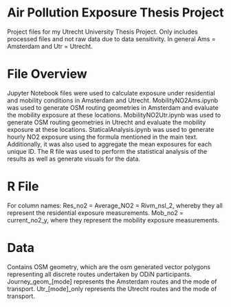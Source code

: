 # Air Pollution Exposure Thesis Project
Project files for my Utrecht University Thesis Project. Only includes processed files and not raw data due to data sensitivity.
In general Ams = Amsterdam and Utr = Utrecht.

# File Overview

Jupyter Notebook files were used to calculate exposure under residential and mobility conditions in Amsterdam and Utrecht. 
MobilityNO2Ams.ipynb was used to generate OSM routing geometries in Amsterdam and evaluate the mobility exposure at these locations.
MobilityNO2Utr.ipynb was used to generate OSM routing geometries in Utrecht and evaluate the mobility exposure at these locations.
StaticalAnalysis.ipynb was used to generate hourly NO2 exposure using the formula mentioned in the main text. Additionally, it was also used to aggregate the mean exposures for each unique ID.
The R file was used to perform the statistical analysis of the results as well as generate visuals for the data.

# R File
For column names:
Res_no2 = Average_NO2 = Rivm_nsl_2, whereby they all represent the residential exposure measurements.
Mob_no2 = current_no2_y, where they represent the mobility exposure measurements.

# Data
Contains OSM geometry, which are the osm generated vector polygons representing all discrete routes undertaken by ODiN participants. Journey_geom_[mode] represents the Amsterdam routes and the mode of transport. Utr_[mode]_only represents the Utrecht routes and the mode of transport.
